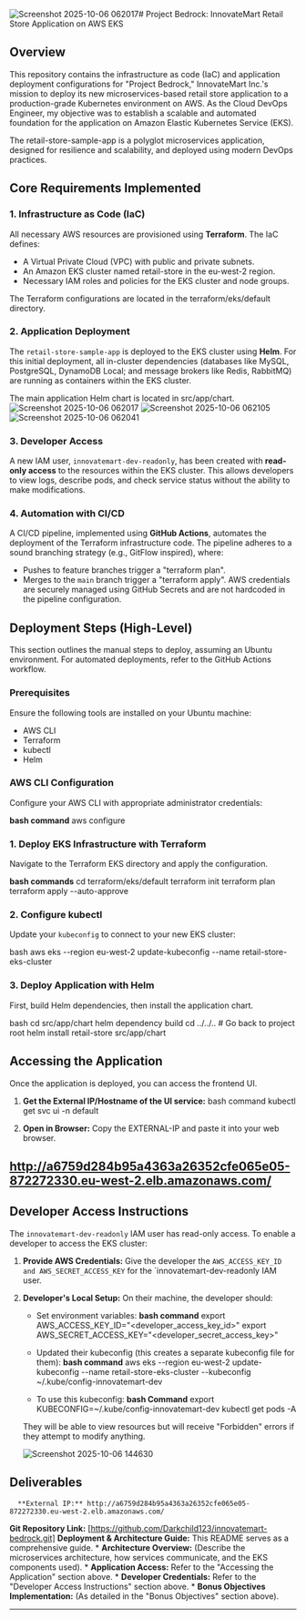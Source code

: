 ![Screenshot 2025-10-06 062017](https://github.com/user-attachments/assets/85cff7ef-b52c-4d1a-aa84-b0269c1a31ed)# Project Bedrock: InnovateMart Retail Store Application on AWS EKS

## Overview

This repository contains the infrastructure as code (IaC) and application deployment configurations for "Project Bedrock," InnovateMart Inc.'s mission to deploy its new microservices-based retail store application to a production-grade Kubernetes environment on AWS. As the Cloud DevOps Engineer, my objective was to establish a scalable and automated foundation for the application on Amazon Elastic Kubernetes Service (EKS).

The retail-store-sample-app is a polyglot microservices application, designed for resilience and scalability, and deployed using modern DevOps practices.

## Core Requirements Implemented

### 1. Infrastructure as Code (IaC)

All necessary AWS resources are provisioned using **Terraform**. The IaC defines:
*   A Virtual Private Cloud (VPC) with public and private subnets.
*   An Amazon EKS cluster named retail-store in the eu-west-2 region.
*   Necessary IAM roles and policies for the EKS cluster and node groups.

The Terraform configurations are located in the terraform/eks/default directory.

### 2. Application Deployment

The `retail-store-sample-app` is deployed to the EKS cluster using **Helm**. For this initial deployment, all in-cluster dependencies (databases like MySQL, PostgreSQL, DynamoDB Local; and message brokers like Redis, RabbitMQ) are running as containers within the EKS cluster.

The main application Helm chart is located in src/app/chart.
![Screenshot 2025-10-06 062017](https://github.com/user-attachments/assets/12780734-f783-4082-afef-d8a9282c57c6)
![Screenshot 2025-10-06 062105](https://github.com/user-attachments/assets/f97aa55a-8f54-4e21-809a-31b64b8efa8f)
![Screenshot 2025-10-06 062041](https://github.com/user-attachments/assets/4e791444-ec0f-4262-8d67-c3ab43f1b7fb)



### 3. Developer Access

A new IAM user, `innovatemart-dev-readonly`, has been created with **read-only access** to the resources within the EKS cluster. This allows developers to view logs, describe pods, and check service status without the ability to make modifications.

### 4. Automation with CI/CD

A CI/CD pipeline, implemented using **GitHub Actions**, automates the deployment of the Terraform infrastructure code. The pipeline adheres to a sound branching strategy (e.g., GitFlow inspired), where:
*   Pushes to feature branches trigger a "terraform plan".
*   Merges to the `main` branch trigger a "terraform apply".
AWS credentials are securely managed using GitHub Secrets and are not hardcoded in the pipeline configuration.

## Deployment Steps (High-Level)

This section outlines the manual steps to deploy, assuming an Ubuntu environment. For automated deployments, refer to the GitHub Actions workflow.

### Prerequisites

Ensure the following tools are installed on your Ubuntu machine:
*   AWS CLI
*   Terraform
*   kubectl
*   Helm

### AWS CLI Configuration

Configure your AWS CLI with appropriate administrator credentials:

**bash command**
aws configure


### 1. Deploy EKS Infrastructure with Terraform

Navigate to the Terraform EKS directory and apply the configuration.

**bash commands**
cd terraform/eks/default
terraform init
terraform plan
terraform apply --auto-approve


### 2. Configure kubectl

Update your `kubeconfig` to connect to your new EKS cluster:

bash
aws eks --region eu-west-2 update-kubeconfig --name retail-store-eks-cluster


### 3. Deploy Application with Helm

First, build Helm dependencies, then install the application chart.

bash
cd src/app/chart
helm dependency build
cd ../../.. # Go back to project root
helm install retail-store src/app/chart


## Accessing the Application

Once the application is deployed, you can access the frontend UI.

1.  **Get the External IP/Hostname of the UI service:**
  bash command
    kubectl get svc ui -n default

2.  **Open in Browser:** 
Copy the EXTERNAL-IP and paste it into your web browser.
## http://a6759d284b95a4363a26352cfe065e05-872272330.eu-west-2.elb.amazonaws.com/

## Developer Access Instructions

The `innovatemart-dev-readonly` IAM user has read-only access. To enable a developer to access the EKS cluster:

1.  **Provide AWS Credentials:** Give the developer the `AWS_ACCESS_KEY_ID and AWS_SECRET_ACCESS_KEY` for the `innovatemart-dev-readonly IAM user.
2.  **Developer's Local Setup:** On their machine, the developer should:
    *   Set environment variables:
        **bash command**
        export AWS_ACCESS_KEY_ID="<developer_access_key_id>"
        export AWS_SECRET_ACCESS_KEY="<developer_secret_access_key>"
       
    *   Updated their kubeconfig (this creates a separate kubeconfig file for them):
        **bash command**
        aws eks --region eu-west-2 update-kubeconfig --name retail-store-eks-cluster --kubeconfig ~/.kube/config-innovatemart-dev
      
    *   To use this kubeconfig:
        **bash Command**
        export KUBECONFIG=~/.kube/config-innovatemart-dev
        kubectl get pods -A
     
    They will be able to view resources but will receive "Forbidden" errors if they attempt to modify anything.

    ![Screenshot 2025-10-06 144630](https://github.com/user-attachments/assets/8450a535-fc38-4a63-8e1a-122451dfff14)




## Deliverables
      **External IP:** http://a6759d284b95a4363a26352cfe065e05-872272330.eu-west-2.elb.amazonaws.com/
   **Git Repository Link:** [https://github.com/Darkchild123/innovatemart-bedrock.git]
   **Deployment & Architecture Guide:** This README serves as a comprehensive guide.
    *   **Architecture Overview:** (Describe the microservices architecture, how services communicate, and the EKS components used).
    *   **Application Access:** Refer to the "Accessing the Application" section above.
    *   **Developer Credentials:** Refer to the "Developer Access Instructions" section above.
    *   **Bonus Objectives Implementation:** (As detailed in the "Bonus Objectives" section above).

---
